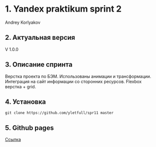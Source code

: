 # 1. Yandex praktikum sprint 2 
Andrey Korlyakov  

## 2. Актуальная версия  
V 1.0.0  

## 3. Описание спринта  
Верстка проекта по БЭМ. Использованы анимации и трансформации. Интеграция на сайт информации со сторонних ресурсов. Flexbox верстка + grid. 

## 4. Установка  
`git clone https://github.com/yletfull/spr11 master`

## 5. Github pages  
[Ссылка](https://yletfull.github.io/spr2/) 
